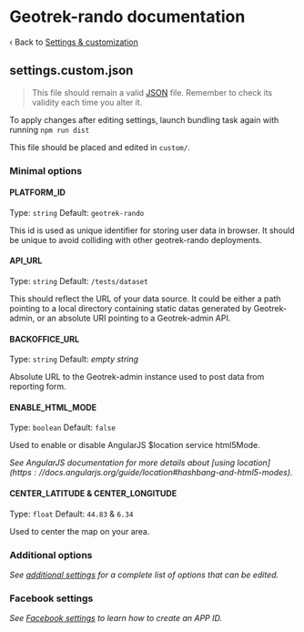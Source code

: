 # Geotrek-rando documentation

‹ Back to [Settings & customization](settings.md)

## settings.custom.json

> This file should remain a valid [JSON][] file.
> Remember to check its validity each time you alter it.

To apply changes after editing settings, launch bundling task again with running `npm run dist`

This file should be placed and edited in `custom/`.

### Minimal options

#### PLATFORM_ID

Type: `string` Default: `geotrek-rando`

This id is used as unique identifier for storing user data in browser.
It should be unique to avoid colliding with other geotrek-rando deployments.

#### API_URL

Type: `string` Default: `/tests/dataset`

This should reflect the URL of your data source.
It could be either a path pointing to a local directory containing static datas generated by Geotrek-admin, or an absolute URI pointing to a Geotrek-admin API.

#### BACKOFFICE_URL

Type: `string` Default: _empty string_

Absolute URL to the Geotrek-admin instance used to post data from reporting form.

#### ENABLE_HTML_MODE

Type: `boolean` Default: `false`

Used to enable or disable AngularJS $location service html5Mode.

_See AngularJS documentation for more details about [using $location](https://docs.angularjs.org/guide/$location#hashbang-and-html5-modes)._

#### CENTER_LATITUDE & CENTER_LONGITUDE

Type: `float` Default: `44.83` & `6.34`

Used to center the map on your area.

### Additional options

_See [additional settings][] for a complete list of options that can be edited._

### Facebook settings

_See [Facebook settings][] to learn how to create an APP ID._

[Additional settings]: settings-custom-json-all-options.md
[Facebook settings]: https://github.com/GeotrekCE/Geotrek-rando/issues/330#issuecomment-175538312
[JSON]: http://www.json.org/
